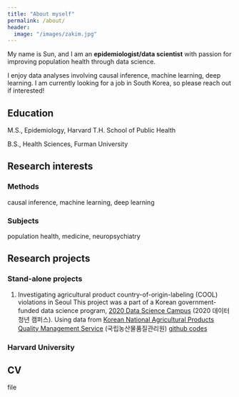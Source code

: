 ```yaml
---
title: "About myself"
permalink: /about/
header:
  image: "/images/zakim.jpg"
---
```

My name is Sun, and I am an **epidemiologist/data scientist** with passion for improving population health through data science.

I enjoy data analyses involving causal inference, machine learning, deep learning. I am currently looking for a job in South Korea, so please reach out if interested!

## Education
M.S., Epidemiology, Harvard T.H. School of Public Health

B.S., Health Sciences, Furman University

## Research interests
### Methods
causal inference, machine learning, deep learning
### Subjects
population health, medicine, neuropsychiatry

## Research projects
### Stand-alone projects
1. Investigating agricultural product country-of-origin-labeling (COOL) violations in Seoul
This project was a part of a Korean government-funded data science program, [2020 Data Science Campus](http://bigjob.dbguide.net/) (2020 데이터 청년 캠퍼스). Using data from [Korean National Agricultural Products Quality Management Service](http://www.naqs.go.kr/main/main.do) (국립농산물품질관리원)
[github codes ](https://github.com/sunyeoplee/R-learning)
### Harvard University

## CV
file


